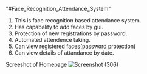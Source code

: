 "#Face_Recognition_Attendance_System" 
1. This is face recognition based attendance system.
2. Has capabality to add faces by gui.
3. Protection of new registrations by password.
4. Automated attendence taking.
5. Can view registered faces(password protection)
6. Can view details of attandance by date.





Screeshot of Homepage
![Screenshot (306)](https://user-images.githubusercontent.com/65654655/132089610-8fa19a92-6407-4414-957a-3544428ed8d3.png)


